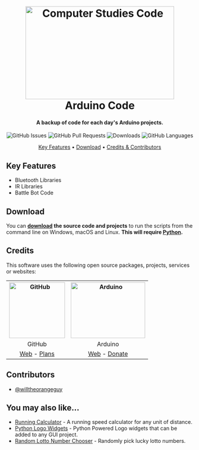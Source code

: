 <!-- Logo -->
<h1 align="center">
  <img src="https://jmarsico.github.io/rsma2019/assets/arduino_board.png" height="250px" width="400px" alt="Computer Studies Code">
  <br>
  Arduino Code
  <br>
</h1>

<!-- Copy -->
<h4 align="center">A backup of code for each day's Arduino projects.</h4>

<!-- Badges -->
<div align="center">
    <!-- Issues -->
  <img alt="GitHub Issues" src="https://img.shields.io/github/issues/willtheorangeguy/Arduino-Code">
  <!-- Pull Requests -->
  <img alt="GitHub Pull Requests" src="https://img.shields.io/github/issues-pr/willtheorangeguy/Arduino-Code">
  <!-- Downloads -->
  <img alt="Downloads" src="https://img.shields.io/github/downloads/willtheorangeguy/Arduino-Code/total">
  <!-- Language Count -->
  <img alt="GitHub Languages" src="https://img.shields.io/github/languages/count/willtheorangeguy/Arduino-Code">
</div>

<!-- Navigation -->
<p align="center">
  <a href="#key-features">Key Features</a> •
  <a href="#download">Download</a> •
  <a href="#credits">Credits & Contributors</a>
</p>

## Key Features

* Bluetooth Libraries
* IR Libraries
* Battle Bot Code

## Download

You can **[download](https://github.com/willtheorangeguy/Arduino-Code/releases/latest) the source code and projects** to run the scripts from the command line on Windows, macOS and Linux. **This will require [Python](https://www.python.org/downloads/).**

## Credits

This software uses the following open source packages, projects, services or websites:

<!-- Credits Table -->
<table>
  <tr>
    <th align="center"><img src="https://github.githubassets.com/images/modules/logos_page/GitHub-Mark.png" width="150" height="150" alt="GitHub"/></th>
    <th align="center"><img src="https://upload.wikimedia.org/wikipedia/commons/thumb/8/87/Arduino_Logo.svg/720px-Arduino_Logo.svg.png" width="200" height="150" alt="Arduino"/></th>
  </tr>
  <tr>
    <td align="center">GitHub</td>
    <td align="center">Arduino</td>
  </tr>
  <tr>
    <td align="center"><a href="https://github.com/">Web</a> - <a href="https://github.com/pricing">Plans</a></td>
    <td align="center"><a href="https://www.arduino.cc/">Web</a> - <a href="https://www.arduino.cc/en/donate/">Donate</a></td>
  </tr>
</table>

## Contributors

* [@willtheorangeguy](https://github.com/willtheorangeguy)

## You may also like...

* [Running Calculator](https://github.com/willtheorangeguy/Running-Calculator) - A running speed calculator for any unit of distance.
* [Python Logo Widgets](https://github.com/willtheorangeguy/Python-Logo-Widgets) - Python Powered Logo widgets that can be added to any GUI project.
* [Random Lotto Number Chooser](https://github.com/willtheorangeguy/Random-Lotto-Number-Chooser) - Randomly pick lucky lotto numbers.
